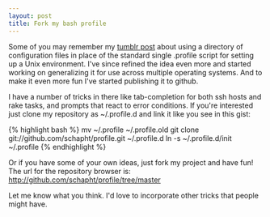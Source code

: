 ```yaml
--- 
layout: post
title: Fork my bash profile
---
```

Some of you may remember my <a href="http://schapht.tumblr.com/post/27522735/if-your-profile-is-getting-too-long">tumblr post</a> about using a directory of configuration files in place of the standard single .profile script for setting up a Unix environment. I've since refined the idea even more and started working on generalizing it for use across multiple operating systems. And to make it even more fun I've started publishing it to github.

I have a number of tricks in there like tab-completion for both ssh hosts and rake tasks, and prompts that react to error conditions. If you're interested just clone my repository as ~/.profile.d and link it like you see in this gist:

{% highlight bash %}
mv ~/.profile ~/.profile.old
git clone git://github.com/schapht/profile.git ~/.profile.d
ln -s ~/.profile.d/init ~/.profile
{% endhighlight %}

Or if you have some of your own ideas, just fork my project and have fun! The url for the repository browser is: <a href="http://github.com/schapht/profile/tree/master">http://github.com/schapht/profile/tree/master</a>

Let me know what you think. I'd love to incorporate other tricks that people might have.
